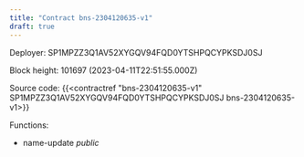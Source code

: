 ```yaml
---
title: "Contract bns-2304120635-v1"
draft: true
---
```

Deployer: SP1MPZZ3Q1AV52XYGQV94FQD0YTSHPQCYPKSDJ0SJ


 



Block height: 101697 (2023-04-11T22:51:55.000Z)

Source code: {{<contractref "bns-2304120635-v1" SP1MPZZ3Q1AV52XYGQV94FQD0YTSHPQCYPKSDJ0SJ bns-2304120635-v1>}}

Functions:

* name-update _public_
